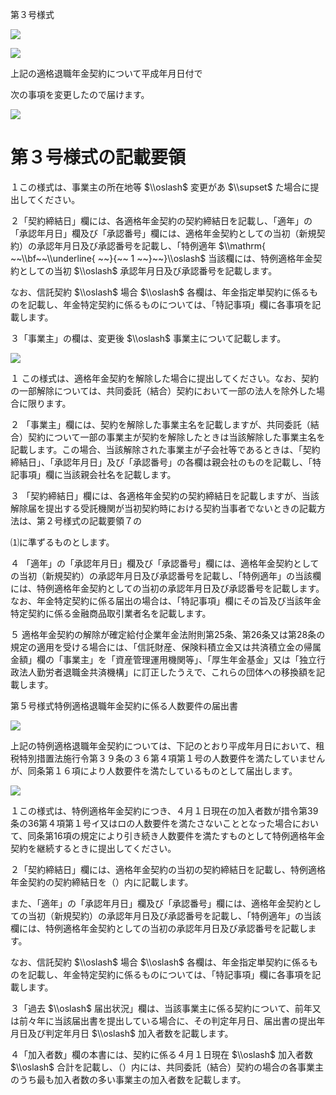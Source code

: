 第３号様式

![](https://www.nta.go.jp/tmp/7d045f95-18e7-4739-b677-076a80b869ec/images/91bf91c9ca55800d9c5c184d16132a6eb79341523f5c951cd5f9a16019bde095.jpg)

![](https://www.nta.go.jp/tmp/7d045f95-18e7-4739-b677-076a80b869ec/images/a58e1b2eedfb5dc1285a1b1f7dde86b73066a674a6e96a19ca8109b190cdd6e8.jpg)

上記の適格退職年金契約について平成年月日付で

次の事項を変更したので届けます。

![](https://www.nta.go.jp/tmp/7d045f95-18e7-4739-b677-076a80b869ec/images/667b257fab4edf3d72b0ff705cc996f6c02d7432c95fb9a2b5320b48e5a39293.jpg)

# 第３号様式の記載要領

１この様式は、事業主の所在地等 $\\oslash$ 変更があ $\\supset$ た場合に提出してください。

２「契約締結日」欄には、各適格年金契約の契約締結日を記載し、「適年」の「承認年月日」欄及び「承認番号」欄には、適格年金契約としての当初（新規契約）の承認年月日及び承認番号を記載し、「特例適年 $\\mathrm{ ~~\\bf~~\\underline{ ~~}{~~ 1 ~~}~~}\\oslash$ 当該欄には、特例適格年金契約としての当初 $\\oslash$ 承認年月日及び承認番号を記載します。

なお、信託契約 $\\oslash$ 場合 $\\oslash$ 各欄は、年金指定単契約に係るものを記載し、年金特定契約に係るものについては、「特記事項」欄に各事項を記載します。

３「事業主」の欄は、変更後 $\\oslash$ 事業主について記載します。

![](https://www.nta.go.jp/tmp/7d045f95-18e7-4739-b677-076a80b869ec/images/d67f8475852dc874839282aa98c12696c18339d059672b5faef5e53ed1e7399d.jpg)

１ この様式は、適格年金契約を解除した場合に提出してください。なお、契約の一部解除については、共同委託（結合）契約において一部の法人を除外した場合に限ります。

２ 「事業主」欄には、契約を解除した事業主名を記載しますが、共同委託（結合）契約について一部の事業主が契約を解除したときは当該解除した事業主名を記載します。この場合、当該解除された事業主が子会社等であるときは、「契約締結日」、「承認年月日」及び「承認番号」の各欄は親会社のものを記載し、「特記事項」欄に当該親会社名を記載します。

３ 「契約締結日」欄には、各適格年金契約の契約締結日を記載しますが、当該解除届を提出する受託機関が当初契約時における契約当事者でないときの記載方法は、第２号様式の記載要領７の

⑴に準ずるものとします。

４ 「適年」の「承認年月日」欄及び「承認番号」欄には、適格年金契約としての当初（新規契約）の承認年月日及び承認番号を記載し、「特例適年」の当該欄には、特例適格年金契約としての当初の承認年月日及び承認番号を記載します。なお、年金特定契約に係る届出の場合は、「特記事項」欄にその旨及び当該年金特定契約に係る金融商品取引業者名を記載します。

５ 適格年金契約の解除が確定給付企業年金法附則第25条、第26条又は第28条の規定の適用を受ける場合には、「信託財産、保険料積立金又は共済積立金の帰属金額」欄の「事業主」を「資産管理運用機関等」、「厚生年金基金」又は「独立行政法人勤労者退職金共済機構」に訂正したうえで、これらの団体への移換額を記載します。

第５号様式特例適格退職年金契約に係る人数要件の届出書

![](https://www.nta.go.jp/tmp/7d045f95-18e7-4739-b677-076a80b869ec/images/c30d3ec41dcffc3a09d41bd7ef13ecd02d7dfc9d2cb0591b0c1e6854de4a7c2f.jpg)

上記の特例適格退職年金契約については、下記のとおり平成年月日において、租税特別措置法施行令第３９条の３６第４項第１号の人数要件を満たしていませんが、同条第１６項により人数要件を満たしているものとして届出します。

![](https://www.nta.go.jp/tmp/7d045f95-18e7-4739-b677-076a80b869ec/images/f59b02aa659a3c693a8b9fc99c31cdf422276941f8b3016cda216a6abc17666b.jpg)

１この様式は、特例適格年金契約につき、４月１日現在の加入者数が措令第39条の36第４項第１号イ又はロの人数要件を満たさないこととなった場合において、同条第16項の規定により引き続き人数要件を満たすものとして特例適格年金契約を継続するときに提出してください。

２「契約締結日」欄には、適格年金契約の当初の契約締結日を記載し、特例適格年金契約の契約締結日を（）内に記載します。

また、「適年」の「承認年月日」欄及び「承認番号」欄には、適格年金契約としての当初（新規契約）の承認年月日及び承認番号を記載し、「特例適年」の当該欄には、特例適格年金契約としての当初の承認年月日及び承認番号を記載します。

なお、信託契約 $\\oslash$ 場合 $\\oslash$ 各欄は、年金指定単契約に係るものを記載し、年金特定契約に係るものについては、「特記事項」欄に各事項を記載します。

３「過去 $\\oslash$ 届出状況」欄は、当該事業主に係る契約について、前年又は前々年に当該届出書を提出している場合に、その判定年月日、届出書の提出年月日及び判定年月日 $\\oslash$ 加入者数を記載します。

４「加入者数」欄の本書には、契約に係る４月１日現在 $\\oslash$ 加入者数 $\\oslash$ 合計を記載し、（）内には、共同委託（結合）契約の場合の各事業主のうち最も加入者数の多い事業主の加入者数を記載します。